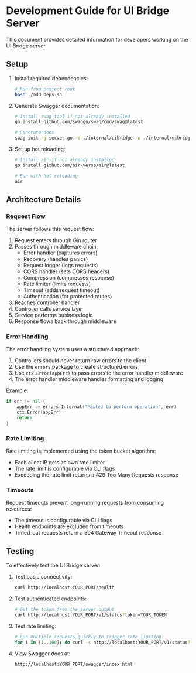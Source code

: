 # Development Guide for UI Bridge Server

This document provides detailed information for developers working on the UI Bridge server.

## Setup

1. Install required dependencies:

   ```sh
   # Run from project root
   bash ./add_deps.sh
   ```

2. Generate Swagger documentation:

   ```sh
   # Install swag tool if not already installed
   go install github.com/swaggo/swag/cmd/swag@latest

   # Generate docs
   swag init -g server.go -d ./internal/uibridge -o ./internal/uibridge/docs
   ```

3. Set up hot reloading:

   ```sh
   # Install air if not already installed
   go install github.com/air-verse/air@latest

   # Run with hot reloading
   air
   ```

## Architecture Details

### Request Flow

The server follows this request flow:

1. Request enters through Gin router
2. Passes through middleware chain:
   - Error handler (captures errors)
   - Recovery (handles panics)
   - Request logger (logs requests)
   - CORS handler (sets CORS headers)
   - Compression (compresses response)
   - Rate limiter (limits requests)
   - Timeout (adds request timeout)
   - Authentication (for protected routes)
3. Reaches controller handler
4. Controller calls service layer
5. Service performs business logic
6. Response flows back through middleware

### Error Handling

The error handling system uses a structured approach:

1. Controllers should never return raw errors to the client
2. Use the `errors` package to create structured errors
3. Use `ctx.Error(appErr)` to pass errors to the error handler middleware
4. The error handler middleware handles formatting and logging

Example:

```go
if err != nil {
    appErr := errors.Internal("Failed to perform operation", err)
    ctx.Error(appErr)
    return
}
```

### Rate Limiting

Rate limiting is implemented using the token bucket algorithm:

- Each client IP gets its own rate limiter
- The rate limit is configurable via CLI flags
- Exceeding the rate limit returns a 429 Too Many Requests response

### Timeouts

Request timeouts prevent long-running requests from consuming resources:

- The timeout is configurable via CLI flags
- Health endpoints are excluded from timeouts
- Timed-out requests return a 504 Gateway Timeout response

## Testing

To effectively test the UI Bridge server:

1. Test basic connectivity:

   ```sh
   curl http://localhost:YOUR_PORT/health
   ```

2. Test authenticated endpoints:

   ```sh
   # Get the token from the server output
   curl http://localhost:YOUR_PORT/v1/status?token=YOUR_TOKEN
   ```

3. Test rate limiting:

   ```sh
   # Run multiple requests quickly to trigger rate limiting
   for i in {1..100}; do curl -s http://localhost:YOUR_PORT/v1/status?token=YOUR_TOKEN & done
   ```

4. View Swagger docs at:

   ```sh
   http://localhost:YOUR_PORT/swagger/index.html
   ```
